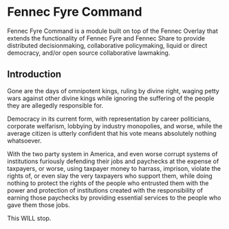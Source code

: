 Fennec Fyre Command
===================

Fennec Fyre Command is a module built on top of the Fennec Overlay that extends 
the functionality of Fennec Fyre and Fennec Share to provide distributed
decisionmaking, collaborative policymaking, liquid or direct democracy, and/or
open source collaborative lawmaking.

Introduction
------------

Gone are the days of omnipotent kings, ruling by divine right, waging petty wars 
against other divine kings while ignoring the suffering of the people they are
allegedly responsible for.

Democracy in its current form, with representation by career politicians, corporate
welfarism, lobbying by industry monopolies, and worse, while the average citizen
is utterly confident that his vote means absolutely nothing whatsoever.

With the two party system in America, and even worse corrupt systems of institutions
furiously defending their jobs and paychecks at the expense of taxpayers, or worse, 
using taxpayer money to harrass, imprison, violate the rights of, or even slay the
very taxpayers who support them, while doing nothing to protect the rights of the
people who entrusted them with the power and protection of institutions created
with the responsibility of earning those paychecks by providing essential services
to the people who gave them those jobs.

This WILL stop.
